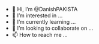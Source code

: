 - 👋 Hi, I’m @DanishPAKISTA
- 👀 I’m interested in ...
- 🌱 I’m currently learning ...
- 💞️ I’m looking to collaborate on ...
- 📫 How to reach me ...

<!---
DanishPAKISTA/DanishPAKISTA is a ✨ special ✨ repository because its `README.md` (this file) appears on your GitHub profile.
You can click the Preview link to take a look at your changes.
--->
